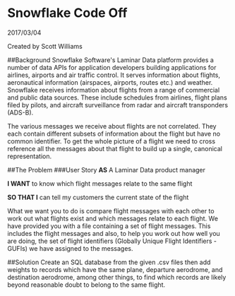 # Snowflake Code Off
2017/03/04

Created by Scott Williams

##Background
Snowflake Software's Laminar Data platform provides a number of data APIs for application developers building applications for airlines, airports and air traffic control. It serves information about flights, aeronautical information (airspaces, airports, routes etc.) and weather. Snowflake receives information about flights from a range of commercial and public data sources. These include schedules from airlines, flight plans filed by pilots, and aircraft surveillance from radar and aircraft transponders (ADS-B).

The various messages we receive about flights are not correlated. They each contain different subsets of information about the flight but have no common identifier. To get the whole picture of a flight we need to cross reference all the messages about that flight to build up a single, canonical representation.

##The Problem
###User Story
**AS** A Laminar Data product manager

**I WANT** to know which flight messages relate to the same flight

**SO THAT I** can tell my customers the current state of the flight

What we want you to do is compare flight messages with each other to work out what flights exist and which messages relate to each flight. We have provided you with a file containing a set of flight messages. This includes the flight messages and also, to help you work out how well you are doing, the set of flight identifiers (Globally Unique Flight Identifiers - GUFIs) we have assigned to the messages.

##Solution
Create an SQL database from the given .csv files then add weights to records which have the same plane, departure aerodrome, and destination aerodrome, among other things, to find which records are likely beyond reasonable doubt to belong to the same flight.